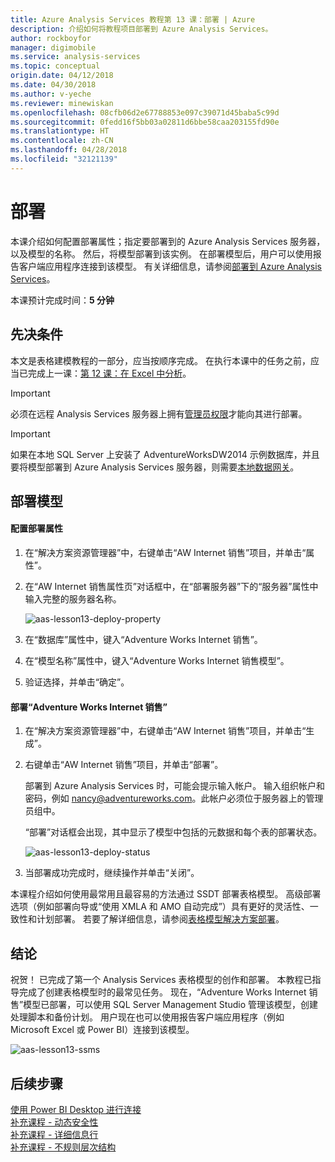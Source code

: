 ```yaml
---
title: Azure Analysis Services 教程第 13 课：部署 | Azure
description: 介绍如何将教程项目部署到 Azure Analysis Services。
author: rockboyfor
manager: digimobile
ms.service: analysis-services
ms.topic: conceptual
origin.date: 04/12/2018
ms.date: 04/30/2018
ms.author: v-yeche
ms.reviewer: minewiskan
ms.openlocfilehash: 08cfb06d2e67788853e097c39071d45baba5c99d
ms.sourcegitcommit: 0fedd16f5bb03a02811d6bbe58caa203155fd90e
ms.translationtype: HT
ms.contentlocale: zh-CN
ms.lasthandoff: 04/28/2018
ms.locfileid: "32121139"
---
```

# <a name="deploy"></a>部署

本课介绍如何配置部署属性；指定要部署到的 Azure Analysis Services 服务器，以及模型的名称。 然后，将模型部署到该实例。 在部署模型后，用户可以使用报告客户端应用程序连接到该模型。 有关详细信息，请参阅[部署到 Azure Analysis Services](/analysis-services/analysis-services-deploy)。  

本课预计完成时间：**5 分钟**  

## <a name="prerequisites"></a>先决条件  
本文是表格建模教程的一部分，应当按顺序完成。 在执行本课中的任务之前，应当已完成上一课：[第 12 课：在 Excel 中分析](../tutorials/aas-lesson-12-analyze-in-excel.md)。  

> [!IMPORTANT]  
> 必须在远程 Analysis Services 服务器上拥有[管理员权限](../analysis-services-server-admins.md)才能向其进行部署。  

> [!IMPORTANT]  
> 如果在本地 SQL Server 上安装了 AdventureWorksDW2014 示例数据库，并且要将模型部署到 Azure Analysis Services 服务器，则需要[本地数据网关](../analysis-services-gateway.md)。

## <a name="deploy-the-model"></a>部署模型  

#### <a name="to-configure-deployment-properties"></a>配置部署属性  

1.  在“解决方案资源管理器”中，右键单击“AW Internet 销售”项目，并单击“属性”。  

2.  在“AW Internet 销售属性页”对话框中，在“部署服务器”下的“服务器”属性中输入完整的服务器名称。  

    ![aas-lesson13-deploy-property](../tutorials/media/aas-lesson13-deploy-property.png)

3.  在“数据库”属性中，键入“Adventure Works Internet 销售”。  

4.  在“模型名称”属性中，键入“Adventure Works Internet 销售模型”。  

5.  验证选择，并单击“确定”。  

#### <a name="to-deploy-the-adventure-works-internet-sales"></a>部署“Adventure Works Internet 销售”

1.  在“解决方案资源管理器”中，右键单击“AW Internet 销售”项目，并单击“生成”。  

2.  右键单击“AW Internet 销售”项目，并单击“部署”。

    部署到 Azure Analysis Services 时，可能会提示输入帐户。 输入组织帐户和密码，例如 nancy@adventureworks.com。此帐户必须位于服务器上的管理员组中。

    “部署”对话框会出现，其中显示了模型中包括的元数据和每个表的部署状态。  

    ![aas-lesson13-deploy-status](../tutorials/media/aas-lesson13-deploy-status.png)

3. 当部署成功完成时，继续操作并单击“关闭”。  

本课程介绍如何使用最常用且最容易的方法通过 SSDT 部署表格模型。 高级部署选项（例如部署向导或“使用 XMLA 和 AMO 自动完成”）具有更好的灵活性、一致性和计划部署。 若要了解详细信息，请参阅[表格模型解决方案部署](https://docs.microsoft.com/sql/analysis-services/tabular-models/tabular-model-solution-deployment-ssas-tabular)。

## <a name="conclusion"></a>结论  
祝贺！ 已完成了第一个 Analysis Services 表格模型的创作和部署。 本教程已指导完成了创建表格模型时的最常见任务。 现在，“Adventure Works Internet 销售”模型已部署，可以使用 SQL Server Management Studio 管理该模型，创建处理脚本和备份计划。 用户现在也可以使用报告客户端应用程序（例如 Microsoft Excel 或 Power BI）连接到该模型。  

![aas-lesson13-ssms](../tutorials/media/aas-lesson13-ssms.png)

## <a name="whats-next"></a>后续步骤
[使用 Power BI Desktop 进行连接](../analysis-services-connect-pbi.md)   
[补充课程 - 动态安全性](../tutorials/aas-supplemental-lesson-dynamic-security.md)   
[补充课程 - 详细信息行](../tutorials/aas-supplemental-lesson-detail-rows.md)   
[补充课程 - 不规则层次结构](../tutorials/aas-supplemental-lesson-ragged-hierarchies.md)

<!--Update_Description: update meta properties -->